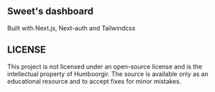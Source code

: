 ## Sweet's dashboard

Built with Next.js, Next-auth and Tailwindcss

## LICENSE

This project is not licensed under an open-source license and is the intellectual property of Humboorgir. The source is available only as an educational resource and to accept fixes for minor mistakes.

